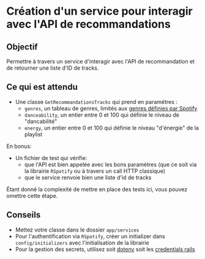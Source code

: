 # Création d'un service pour interagir avec l'API de recommandations

## Objectif

Permettre à travers un service d'interagir avec l'API de recommandation et de
retourner une liste d'ID de tracks.

## Ce qui est attendu

- Une classe `GetRecommandationsTracks` qui prend en paramétres :
  - `genres`, un tableau de genres, limités aux [genres définies par
    Spotify](https://developer.spotify.com/console/get-available-genre-seeds/)
  - `danceability`, un entier entre 0 et 100 qui définie le niveau de
    "dancabilité"
  - `energy`, un entier entre 0 et 100 qui définie le niveau "d'énergie" de la
    playlist

En bonus:

- Un fichier de test qui vérifie:
  - que l'API est bien appelée avec les bons paramètres (que ce soit via la
    librairie `RSpotify` ou à travers un call HTTP classique)
  - que le service renvoie bien une liste d'id de tracks

Étant donné la complexité de mettre en place des tests ici, vous pouvez omettre
cette étape.

## Conseils

- Mettez votre classe dans le dossier `app/services`
- Pour l'authentification via `RSpotify`, créer un initializer dans
  `config/initializers` avec l'initialisation de la librairie
- Pour la gestion des secrets, utilisez soit
  [dotenv](https://github.com/bkeepers/dotenv) soit les [credentials
  rails](https://edgeguides.rubyonrails.org/security.html#environmental-security)
